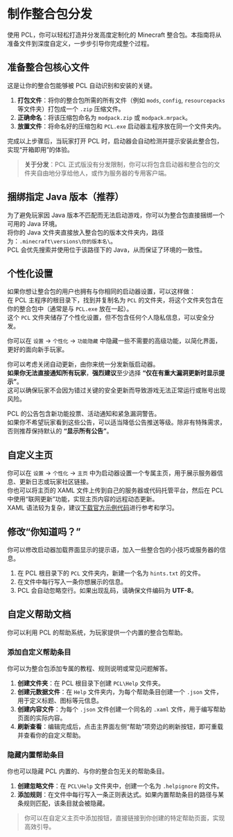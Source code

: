 # 制作整合包分发

使用 PCL，你可以轻松打造并分发高度定制化的 Minecraft 整合包。本指南将从准备文件到深度自定义，一步步引导你完成整个过程。

## 准备整合包核心文件

这是让你的整合包能够被 PCL 自动识别和安装的关键。

1. **打包文件**：将你的整合包所需的所有文件（例如 `mods`, `config`, `resourcepacks` 等文件夹）打包成一个 `.zip` 压缩文件。
2. **正确命名**：将该压缩包命名为 `modpack.zip` 或 `modpack.mrpack`。
3. **放置文件**：将命名好的压缩包和 `PCL.exe` 启动器主程序放在同一个文件夹内。

完成以上步骤后，当玩家打开 PCL 时，启动器会自动检测并提示安装此整合包，实现“开箱即用”的体验。
> **关于分发**：PCL 正式版没有分发限制，你可以将包含启动器和整合包的文件夹自由地分享给他人，或作为服务器的专用客户端。

## 捆绑指定 Java 版本（推荐）

为了避免玩家因 Java 版本不匹配而无法启动游戏，你可以为整合包直接捆绑一个可用的 Java 环境。  
将你的 Java 文件夹直接放入整合包的版本文件夹内，路径为：`.minecraft\versions\你的版本名\`。  
PCL 会优先搜索并使用位于该路径下的 Java，从而保证了环境的一致性。

## 个性化设置

如果你想让整合包的用户也拥有与你相同的启动器设置，可以这样做：  
在 PCL 主程序的根目录下，找到并复制名为 `PCL` 的文件夹，将这个文件夹包含在你的整合包中（通常是与 `PCL.exe` 放在一起）。  
这个 `PCL` 文件夹储存了个性化设置，但不包含任何个人隐私信息，可以安全分发。

你可以在 `设置` → `个性化` → `功能隐藏` 中隐藏一些不需要的高级功能，以简化界面，更好的面向新手玩家。

你可以考虑关闭自动更新，由你来统一分发新版启动器。  
**如果你无法直接通知所有玩家**，**强烈建议**至少选择 **“仅在有重大漏洞更新时显示提示”**。  
这可以确保玩家不会因为错过关键的安全更新而导致游戏无法正常运行或账号出现风险。

PCL 的公告包含新功能投票、活动通知和紧急漏洞警告。  
如果你不希望玩家看到这些公告，可以适当降低公告推送等级。除非有特殊需求，否则推荐保持默认的 **“显示所有公告”**。

## 自定义主页

你可以在 `设置` → `个性化` → `主页` 中为启动器设置一个专属主页，用于展示服务器信息、更新日志或玩家社区链接。  
你也可以将主页的 XAML 文件上传到自己的服务器或代码托管平台，然后在 PCL 中使用“联网更新”功能，实现主页内容的远程动态更新。  
XAML 语法较为复杂，建议[下载官方示例代码](https://cdn.jsdelivr.net/gh//LTCatt/PCL2Help@latest/个性化/XAML%20格式.xaml)进行参考和学习。

## 修改“你知道吗？”

你可以修改启动器加载界面显示的提示语，加入一些整合包的小技巧或服务器的信息。

1. 在 PCL 根目录下的 `PCL` 文件夹内，新建一个名为 `hints.txt` 的文件。
2. 在文件中每行写入一条你想展示的信息。
3. PCL 会自动忽略空行。如果出现乱码，请确保文件编码为 **UTF-8**。

## 自定义帮助文档

你可以利用 PCL 的帮助系统，为玩家提供一个内置的整合包帮助。

### 添加自定义帮助条目

你可以为整合包添加专属的教程、规则说明或常见问题解答。

1. **创建文件夹**：在 PCL 根目录下创建 `PCL\Help` 文件夹。
2. **创建元数据文件**：在 `Help` 文件夹内，为每个帮助条目创建一个 `.json` 文件，用于定义标题、图标等元信息。
3. **创建内容文件**：为每个 `.json` 文件创建一个同名的 `.xaml` 文件，用于编写帮助页面的实际内容。
4. **刷新查看**：编辑完成后，点击主界面左侧“帮助”项旁边的刷新按钮，即可重载并查看你的自定义帮助。

### 隐藏内置帮助条目

你也可以隐藏 PCL 内置的、与你的整合包无关的帮助条目。

1. **创建忽略文件**：在 `PCL\Help` 文件夹中，创建一个名为 `.helpignore` 的文件。
2. **添加规则**：在文件中每行写入一条正则表达式。如果内置帮助条目的路径与某条规则匹配，该条目就会被隐藏。

> 你可以在自定义主页中添加按钮，直接链接到你创建的特定帮助页面，实现高效引导。
